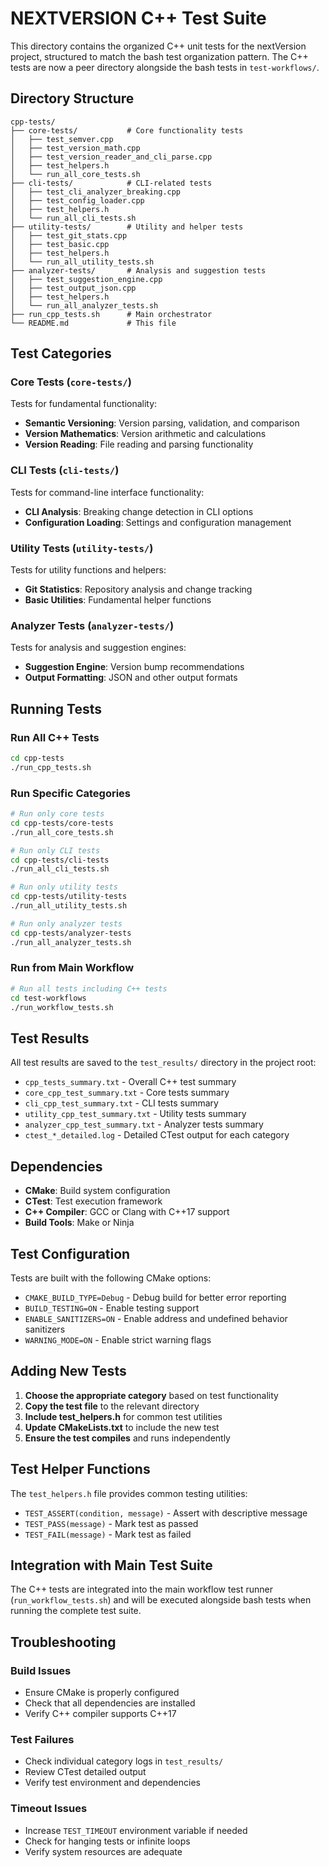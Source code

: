 # NEXTVERSION C++ Test Suite

This directory contains the organized C++ unit tests for the nextVersion project, structured to match the bash test organization pattern. The C++ tests are now a peer directory alongside the bash tests in `test-workflows/`.

## Directory Structure

```
cpp-tests/
├── core-tests/           # Core functionality tests
│   ├── test_semver.cpp
│   ├── test_version_math.cpp
│   ├── test_version_reader_and_cli_parse.cpp
│   ├── test_helpers.h
│   └── run_all_core_tests.sh
├── cli-tests/            # CLI-related tests
│   ├── test_cli_analyzer_breaking.cpp
│   ├── test_config_loader.cpp
│   ├── test_helpers.h
│   └── run_all_cli_tests.sh
├── utility-tests/        # Utility and helper tests
│   ├── test_git_stats.cpp
│   ├── test_basic.cpp
│   ├── test_helpers.h
│   └── run_all_utility_tests.sh
├── analyzer-tests/       # Analysis and suggestion tests
│   ├── test_suggestion_engine.cpp
│   ├── test_output_json.cpp
│   ├── test_helpers.h
│   └── run_all_analyzer_tests.sh
├── run_cpp_tests.sh      # Main orchestrator
└── README.md             # This file
```

## Test Categories

### Core Tests (`core-tests/`)
Tests for fundamental functionality:
- **Semantic Versioning**: Version parsing, validation, and comparison
- **Version Mathematics**: Version arithmetic and calculations
- **Version Reading**: File reading and parsing functionality

### CLI Tests (`cli-tests/`)
Tests for command-line interface functionality:
- **CLI Analysis**: Breaking change detection in CLI options
- **Configuration Loading**: Settings and configuration management

### Utility Tests (`utility-tests/`)
Tests for utility functions and helpers:
- **Git Statistics**: Repository analysis and change tracking
- **Basic Utilities**: Fundamental helper functions

### Analyzer Tests (`analyzer-tests/`)
Tests for analysis and suggestion engines:
- **Suggestion Engine**: Version bump recommendations
- **Output Formatting**: JSON and other output formats

## Running Tests

### Run All C++ Tests
```bash
cd cpp-tests
./run_cpp_tests.sh
```

### Run Specific Categories
```bash
# Run only core tests
cd cpp-tests/core-tests
./run_all_core_tests.sh

# Run only CLI tests
cd cpp-tests/cli-tests
./run_all_cli_tests.sh

# Run only utility tests
cd cpp-tests/utility-tests
./run_all_utility_tests.sh

# Run only analyzer tests
cd cpp-tests/analyzer-tests
./run_all_analyzer_tests.sh
```

### Run from Main Workflow
```bash
# Run all tests including C++ tests
cd test-workflows
./run_workflow_tests.sh
```

## Test Results

All test results are saved to the `test_results/` directory in the project root:

- `cpp_tests_summary.txt` - Overall C++ test summary
- `core_cpp_test_summary.txt` - Core tests summary
- `cli_cpp_test_summary.txt` - CLI tests summary
- `utility_cpp_test_summary.txt` - Utility tests summary
- `analyzer_cpp_test_summary.txt` - Analyzer tests summary
- `ctest_*_detailed.log` - Detailed CTest output for each category

## Dependencies

- **CMake**: Build system configuration
- **CTest**: Test execution framework
- **C++ Compiler**: GCC or Clang with C++17 support
- **Build Tools**: Make or Ninja

## Test Configuration

Tests are built with the following CMake options:
- `CMAKE_BUILD_TYPE=Debug` - Debug build for better error reporting
- `BUILD_TESTING=ON` - Enable testing support
- `ENABLE_SANITIZERS=ON` - Enable address and undefined behavior sanitizers
- `WARNING_MODE=ON` - Enable strict warning flags

## Adding New Tests

1. **Choose the appropriate category** based on test functionality
2. **Copy the test file** to the relevant directory
3. **Include test_helpers.h** for common test utilities
4. **Update CMakeLists.txt** to include the new test
5. **Ensure the test compiles** and runs independently

## Test Helper Functions

The `test_helpers.h` file provides common testing utilities:

- `TEST_ASSERT(condition, message)` - Assert with descriptive message
- `TEST_PASS(message)` - Mark test as passed
- `TEST_FAIL(message)` - Mark test as failed

## Integration with Main Test Suite

The C++ tests are integrated into the main workflow test runner (`run_workflow_tests.sh`) and will be executed alongside bash tests when running the complete test suite.

## Troubleshooting

### Build Issues
- Ensure CMake is properly configured
- Check that all dependencies are installed
- Verify C++ compiler supports C++17

### Test Failures
- Check individual category logs in `test_results/`
- Review CTest detailed output
- Verify test environment and dependencies

### Timeout Issues
- Increase `TEST_TIMEOUT` environment variable if needed
- Check for hanging tests or infinite loops
- Verify system resources are adequate

